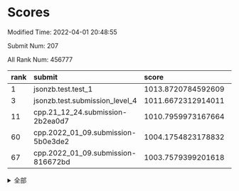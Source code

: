# Scores

Modified Time: 2022-04-01 20:48:55

Submit Num: 207

All Rank Num: 456777

| rank |               submit               |       score        |       sigma        | pk_num |
| :--- | :--------------------------------- | :----------------- | :----------------- | :----- |
| 1    | jsonzb.test.test_1                 | 1013.8720784592609 | 0.8135095704667364 | 8825   |
| 3    | jsonzb.test.submission_level_4     | 1011.6672312914011 | 0.8215685292154191 | 8826   |
| 11   | cpp.21_12_24.submission-2b2ea0d7   | 1010.7959973167664 | 0.7773518288081723 | 8821   |
| 60   | cpp.2022_01_09.submission-5b0e3de2 | 1004.1754823178832 | 0.7138081668192868 | 8827   |
| 67   | cpp.2022_01_09.submission-816672bd | 1003.7579399201618 | 0.7245694391829648 | 8828   |


<details>
<summary>全部</summary>

| rank |                 submit                 |       score        |       sigma        | pk_num |
| :--- | :------------------------------------- | :----------------- | :----------------- | :----- |
| 1    | jsonzb.test.test_1                     | 1013.8720784592609 | 0.8135095704667364 | 8825   |
| 2    | gobigger.level_3.submission_level_3_13 | 1011.7498205268776 | 0.7719433084772959 | 8825   |
| 3    | jsonzb.test.submission_level_4         | 1011.6672312914011 | 0.8215685292154191 | 8826   |
| 4    | gobigger.level_3.submission_level_3_16 | 1011.6157094293147 | 0.7841922633644023 | 8828   |
| 5    | gobigger.level_3.submission_level_3_48 | 1011.6052273348546 | 0.7682270988841112 | 8827   |
| 6    | gobigger.level_3.submission_level_3_20 | 1011.3342204911985 | 0.7484036135825611 | 8830   |
| 7    | gobigger.level_3.submission_level_3_9  | 1011.2798336233244 | 0.7738209520270886 | 8826   |
| 8    | gobigger.level_3.submission_level_3_38 | 1011.2531979054521 | 0.752524234898677  | 8822   |
| 9    | gobigger.level_3.submission_level_3_25 | 1011.1668556958975 | 0.7534264977815983 | 8829   |
| 10   | gobigger.level_3.submission_level_3_7  | 1010.8770166742128 | 0.8022547220214996 | 8826   |
| 11   | cpp.21_12_24.submission-2b2ea0d7       | 1010.7959973167664 | 0.7773518288081723 | 8821   |
| 12   | gobigger.level_3.submission_level_3_41 | 1010.7839748039012 | 0.760458819196947  | 8831   |
| 13   | gobigger.level_3.submission_level_3_0  | 1010.6783694706052 | 0.7574132459211663 | 8825   |
| 14   | gobigger.level_3.submission_level_3_26 | 1010.6224473922708 | 0.7973366942560421 | 8826   |
| 15   | gobigger.level_3.submission_level_3_37 | 1010.6210438155066 | 0.7642702747041396 | 8826   |
| 16   | gobigger.level_3.submission_level_3_31 | 1010.5039612934129 | 0.7669709633387504 | 8828   |
| 17   | gobigger.level_3.submission_level_3_11 | 1010.48734914033   | 0.7583133737034004 | 8826   |
| 18   | gobigger.level_3.submission_level_3_45 | 1010.2063436184352 | 0.7609051415425068 | 8831   |
| 19   | gobigger.level_3.submission_level_3_28 | 1010.1764354565229 | 0.7555751636060055 | 8829   |
| 20   | gobigger.level_3.submission_level_3_1  | 1010.150807107514  | 0.7694183689603731 | 8828   |
| 21   | gobigger.level_3.submission_level_3_47 | 1010.0658177961642 | 0.7617241473946662 | 8829   |
| 22   | gobigger.level_3.submission_level_3_39 | 1010.0374731758113 | 0.742458390676983  | 8823   |
| 23   | gobigger.level_3.submission_level_3_22 | 1010.0241452491796 | 0.7578832214588369 | 8829   |
| 24   | gobigger.level_3.submission_level_3_36 | 1010.01486580644   | 0.7879796839328174 | 8824   |
| 25   | gobigger.level_3.submission_level_3_4  | 1010.013136991159  | 0.744796963337191  | 8828   |
| 26   | gobigger.level_3.submission_level_3_14 | 1010.0015647032453 | 0.7344516059165606 | 8827   |
| 27   | gobigger.level_3.submission_level_3_6  | 1009.9498986154568 | 0.7772582235835603 | 8826   |
| 28   | gobigger.level_3.submission_level_3_35 | 1009.9443602330474 | 0.7444686782382015 | 8833   |
| 29   | gobigger.level_3.submission_level_3_27 | 1009.923132235078  | 0.7733753177515696 | 8826   |
| 30   | gobigger.level_3.submission_level_3_23 | 1009.8981338295097 | 0.7401102067516797 | 8825   |
| 31   | gobigger.level_3.submission_level_3_2  | 1009.8972207741988 | 0.7492507575202486 | 8824   |
| 32   | gobigger.level_3.submission_level_3_34 | 1009.831235671615  | 0.7506414157907173 | 8824   |
| 33   | gobigger.level_3.submission_level_3_15 | 1009.8167125509881 | 0.7473973216391463 | 8825   |
| 34   | gobigger.level_3.submission_level_3_49 | 1009.8130674501033 | 0.7647511711386997 | 8822   |
| 35   | gobigger.level_3.submission_level_3_29 | 1009.7989874167529 | 0.7569803578346451 | 8824   |
| 36   | gobigger.level_3.submission_level_3_32 | 1009.7860820376939 | 0.7591603040821551 | 8826   |
| 37   | gobigger.level_3.submission_level_3_46 | 1009.7829387447517 | 0.7538570430190714 | 8825   |
| 38   | gobigger.level_3.submission_level_3_30 | 1009.7333732886493 | 0.7425998092225125 | 8827   |
| 39   | gobigger.level_3.submission_level_3_12 | 1009.7133843773362 | 0.7557625371265573 | 8827   |
| 40   | gobigger.level_3.submission_level_3_3  | 1009.6902145226393 | 0.75805791545185   | 8827   |
| 41   | gobigger.level_3.submission_level_3_5  | 1009.6160217865005 | 0.7513158945990853 | 8829   |
| 42   | gobigger.level_3.submission_level_3_8  | 1009.5925239340086 | 0.7224620487571789 | 8826   |
| 43   | gobigger.level_3.submission_level_3_24 | 1009.5545376886289 | 0.7397173012744857 | 8826   |
| 44   | gobigger.level_3.submission_level_3_19 | 1009.5164128696251 | 0.7526167394751337 | 8828   |
| 45   | gobigger.level_3.submission_level_3_44 | 1009.3442585364548 | 0.7661869044722633 | 8824   |
| 46   | gobigger.level_3.submission_level_3_10 | 1009.2586474200339 | 0.7348823009596572 | 8828   |
| 47   | gobigger.level_3.submission_level_3_33 | 1009.2032833039173 | 0.7506791920302163 | 8824   |
| 48   | gobigger.level_3.submission_level_3_40 | 1008.8980644270748 | 0.740256510063013  | 8831   |
| 49   | gobigger.level_3.submission_level_3_18 | 1008.7932913605506 | 0.7541364419444665 | 8829   |
| 50   | gobigger.level_3.submission_level_3_21 | 1008.7575714598304 | 0.7299866590729346 | 8826   |
| 51   | gobigger.level_3.submission_level_3_17 | 1008.7206447469609 | 0.739608041194225  | 8826   |
| 52   | gobigger.level_3.submission_level_3_43 | 1008.5038234083574 | 0.7498336709339878 | 8831   |
| 53   | gobigger.level_3.submission_level_3_42 | 1007.7311351659438 | 0.7349844220771488 | 8826   |
| 54   | gobigger.level_1.submission_level_1_43 | 1004.8210257372966 | 0.7189951030430473 | 8827   |
| 55   | gobigger.level_1.submission_level_1_41 | 1004.7469958497301 | 0.7184051077792543 | 8827   |
| 56   | gobigger.level_1.submission_level_1_28 | 1004.6746119669607 | 0.7125044626287107 | 8827   |
| 57   | gobigger.level_1.submission_level_1_26 | 1004.3070922901729 | 0.7250699893654942 | 8829   |
| 58   | gobigger.level_1.submission_level_1_24 | 1004.2577099395977 | 0.7080444878933085 | 8831   |
| 59   | gobigger.level_1.submission_level_1_22 | 1004.2003998034402 | 0.7251905018426625 | 8825   |
| 60   | cpp.2022_01_09.submission-5b0e3de2     | 1004.1754823178832 | 0.7138081668192868 | 8827   |
| 61   | gobigger.level_1.submission_level_1_0  | 1004.1727489166149 | 0.7130978245033524 | 8828   |
| 62   | gobigger.level_1.submission_level_1_35 | 1003.9915540538192 | 0.7202928104056519 | 8828   |
| 63   | gobigger.level_1.submission_level_1_36 | 1003.9617266454728 | 0.7201443275087206 | 8828   |
| 64   | gobigger.level_1.submission_level_1_47 | 1003.9421869690184 | 0.7217889059961555 | 8825   |
| 65   | gobigger.level_1.submission_level_1_32 | 1003.8630162490372 | 0.7156886039607799 | 8827   |
| 66   | gobigger.level_1.submission_level_1_44 | 1003.771668720498  | 0.7187319192911685 | 8823   |
| 67   | cpp.2022_01_09.submission-816672bd     | 1003.7579399201618 | 0.7245694391829648 | 8828   |
| 68   | gobigger.level_1.submission_level_1_3  | 1003.7488634100978 | 0.7289271131525045 | 8829   |
| 69   | gobigger.level_1.submission_level_1_20 | 1003.7386084635561 | 0.7164615200416091 | 8825   |
| 70   | gobigger.level_1.submission_level_1_5  | 1003.6975488505489 | 0.7179276996285717 | 8827   |
| 71   | gobigger.level_1.submission_level_1_38 | 1003.6778722227878 | 0.7160598585080947 | 8827   |
| 72   | gobigger.level_1.submission_level_1_33 | 1003.6754559427768 | 0.7151205799033494 | 8827   |
| 73   | gobigger.level_1.submission_level_1_16 | 1003.5744303797003 | 0.7166330756813712 | 8825   |
| 74   | gobigger.level_1.submission_level_1_34 | 1003.574007819864  | 0.7079056437534632 | 8825   |
| 75   | gobigger.level_1.submission_level_1_46 | 1003.5661514508375 | 0.7136691206483166 | 8829   |
| 76   | gobigger.level_1.submission_level_1_29 | 1003.5659769407738 | 0.7113247314231814 | 8827   |
| 77   | gobigger.level_1.submission_level_1_18 | 1003.5413640013825 | 0.7143375027387522 | 8828   |
| 78   | gobigger.level_1.submission_level_1_21 | 1003.5114891853677 | 0.7198147439449818 | 8826   |
| 79   | gobigger.level_1.submission_level_1_25 | 1003.5064903377139 | 0.715508970001827  | 8824   |
| 80   | gobigger.level_1.submission_level_1_30 | 1003.4764347800307 | 0.7209460748812625 | 8827   |
| 81   | gobigger.level_1.submission_level_1_45 | 1003.474375742208  | 0.7152250674121506 | 8827   |
| 82   | gobigger.level_1.submission_level_1_23 | 1003.4231322793866 | 0.7057705020895503 | 8832   |
| 83   | gobigger.level_1.submission_level_1_31 | 1003.4200074878735 | 0.7116033510379591 | 8825   |
| 84   | gobigger.level_1.submission_level_1_39 | 1003.3599546051721 | 0.7277252076155394 | 8826   |
| 85   | gobigger.level_1.submission_level_1_13 | 1003.3194039438403 | 0.7116254255292231 | 8823   |
| 86   | gobigger.level_1.submission_level_1_37 | 1003.2798808379937 | 0.7151468164386031 | 8825   |
| 87   | gobigger.level_1.submission_level_1_40 | 1003.2366700324195 | 0.7038549064822791 | 8828   |
| 88   | gobigger.level_1.submission_level_1_9  | 1003.221582876228  | 0.7233027518519529 | 8825   |
| 89   | gobigger.level_1.submission_level_1_7  | 1003.211913615843  | 0.7188833366472166 | 8828   |
| 90   | gobigger.level_1.submission_level_1_8  | 1003.1749291701974 | 0.7183679562755081 | 8828   |
| 91   | gobigger.level_1.submission_level_1_42 | 1003.1124997215569 | 0.7164359972759041 | 8827   |
| 92   | gobigger.level_1.submission_level_1_11 | 1003.058965342164  | 0.7233418031971995 | 8829   |
| 93   | gobigger.level_1.submission_level_1_6  | 1003.0067906226277 | 0.7100457599777019 | 8826   |
| 94   | gobigger.level_1.submission_level_1_19 | 1002.9914225542892 | 0.7163289588819245 | 8827   |
| 95   | gobigger.level_1.submission_level_1_12 | 1002.9821825374964 | 0.7191803867322795 | 8830   |
| 96   | gobigger.level_1.submission_level_1_27 | 1002.9509391356787 | 0.7131528958996666 | 8824   |
| 97   | gobigger.level_1.submission_level_1_2  | 1002.9108293774461 | 0.7140207916467814 | 8826   |
| 98   | gobigger.level_1.submission_level_1_15 | 1002.8948535484581 | 0.7109565413498442 | 8828   |
| 99   | gobigger.level_1.submission_level_1_1  | 1002.8465627053804 | 0.7156309401503699 | 8826   |
| 100  | gobigger.level_1.submission_level_1_49 | 1002.7437753207056 | 0.7067047928037647 | 8828   |
| 101  | gobigger.level_1.submission_level_1_48 | 1002.669616961212  | 0.7075483894417223 | 8822   |
| 102  | gobigger.level_1.submission_level_1_4  | 1002.5968843499988 | 0.7194840276104718 | 8830   |
| 103  | gobigger.level_1.submission_level_1_10 | 1002.4060054956881 | 0.7071627838847055 | 8826   |
| 104  | gobigger.level_1.submission_level_1_17 | 1002.1460427107445 | 0.714450466683132  | 8824   |
| 105  | gobigger.level_1.submission_level_1_14 | 1001.9413602326675 | 0.7183222434665042 | 8823   |
| 106  | gobigger.random.submission_random_42   | 997.6213377005406  | 0.7120170557874532 | 8828   |
| 107  | gobigger.random.submission_random_11   | 997.1544325323991  | 0.7076738991924578 | 8826   |
| 108  | gobigger.random.submission_random_35   | 997.0605656387044  | 0.6989953007257323 | 8829   |
| 109  | gobigger.random.submission_random_48   | 996.8899603298678  | 0.7075106106841185 | 8831   |
| 110  | gobigger.random.submission_random_7    | 996.8742311640196  | 0.7072908503327888 | 8829   |
| 111  | gobigger.random.submission_random_38   | 996.8377148224987  | 0.7053039524461903 | 8822   |
| 112  | gobigger.random.submission_random_39   | 996.7887355383267  | 0.7144553423567809 | 8823   |
| 113  | gobigger.random.submission_random_1    | 996.7566877204897  | 0.712017693770636  | 8823   |
| 114  | gobigger.random.submission_random_30   | 996.7060458878178  | 0.710939148607245  | 8825   |
| 115  | gobigger.random.submission_random_13   | 996.6070417080078  | 0.7087353900846493 | 8822   |
| 116  | gobigger.random.submission_random_12   | 996.594154841177   | 0.7287014689656284 | 8825   |
| 117  | gobigger.random.submission_random_26   | 996.5016936457492  | 0.7137666976056112 | 8832   |
| 118  | gobigger.random.submission_random_18   | 996.4585274177155  | 0.7159422988753282 | 8828   |
| 119  | gobigger.random.submission_random_10   | 996.3491621494383  | 0.7227180121720947 | 8828   |
| 120  | gobigger.random.submission_random_31   | 996.3397506986366  | 0.7015417669311083 | 8827   |
| 121  | gobigger.random.submission_random_2    | 996.3284540547247  | 0.721212133075576  | 8830   |
| 122  | gobigger.random.submission_random_45   | 996.2902109161082  | 0.7103598280095508 | 8828   |
| 123  | gobigger.random.submission_random_49   | 996.2689470249501  | 0.7103810355463258 | 8829   |
| 124  | gobigger.random.submission_random_25   | 996.2656354491542  | 0.7082289344037984 | 8827   |
| 125  | gobigger.random.submission_random_32   | 996.2296405404934  | 0.7038449659577594 | 8826   |
| 126  | gobigger.random.submission_random_9    | 996.2280387336441  | 0.7216939996263703 | 8827   |
| 127  | gobigger.random.submission_random_20   | 996.1917588594496  | 0.712009184682924  | 8828   |
| 128  | gobigger.random.submission_random_21   | 996.1574456699606  | 0.7228536015669886 | 8831   |
| 129  | gobigger.random.submission_random_43   | 996.1459663294039  | 0.7224117827657154 | 8828   |
| 130  | gobigger.random.submission_random_17   | 996.1161300322796  | 0.7000896192147097 | 8821   |
| 131  | gobigger.random.submission_random_22   | 996.0848030393097  | 0.7082425200004278 | 8827   |
| 132  | gobigger.random.submission_random_5    | 996.0574921171814  | 0.7202228223700636 | 8826   |
| 133  | gobigger.random.submission_random_37   | 995.9893227596992  | 0.7142235853259647 | 8823   |
| 134  | gobigger.random.submission_random_15   | 995.9767028970027  | 0.7212821152199825 | 8823   |
| 135  | gobigger.random.submission_random_36   | 995.9260533323786  | 0.7074840504873651 | 8824   |
| 136  | gobigger.random.submission_random_3    | 995.9054113633618  | 0.7102201181703093 | 8828   |
| 137  | gobigger.random.submission_random_19   | 995.894782234516   | 0.7184139626484637 | 8827   |
| 138  | gobigger.random.submission_random_46   | 995.8678335332086  | 0.712322779392293  | 8823   |
| 139  | gobigger.random.submission_random_6    | 995.8552509888693  | 0.7092031471195914 | 8827   |
| 140  | gobigger.random.submission_random_27   | 995.854269992613   | 0.7079266393651581 | 8828   |
| 141  | gobigger.random.submission_random_28   | 995.7945380116355  | 0.709914815181778  | 8831   |
| 142  | gobigger.random.submission_random_29   | 995.7833798820446  | 0.7034848248706066 | 8826   |
| 143  | gobigger.random.submission_random_47   | 995.7716131461891  | 0.7143608238369468 | 8831   |
| 144  | gobigger.random.submission_random_4    | 995.7646397467668  | 0.7045495791393375 | 8827   |
| 145  | gobigger.random.submission_random_23   | 995.6703744920803  | 0.7036947542069124 | 8824   |
| 146  | gobigger.random.submission_random_44   | 995.6126212435161  | 0.7151313343706281 | 8830   |
| 147  | gobigger.random.submission_random_40   | 995.5508826104935  | 0.7148199041464771 | 8830   |
| 148  | gobigger.random.submission_random_16   | 995.4513226338142  | 0.714299601692151  | 8829   |
| 149  | gobigger.random.submission_random_0    | 995.4052714982739  | 0.704399510308423  | 8829   |
| 150  | gobigger.random.submission_random_34   | 995.1598074536383  | 0.7121717246704582 | 8829   |
| 151  | gobigger.random.submission_random_8    | 994.9500870665003  | 0.7345391111404728 | 8828   |
| 152  | gobigger.random.submission_random_41   | 994.6234753276899  | 0.7098213934069837 | 8828   |
| 153  | gobigger.random.submission_random_24   | 994.513696675912   | 0.7075141715114092 | 8829   |
| 154  | gobigger.level_2.submission_level_2_6  | 994.4921333584067  | 0.7253928745960968 | 8826   |
| 155  | gobigger.random.submission_random_33   | 994.4231845409565  | 0.7097499932072061 | 8829   |
| 156  | gobigger.random.submission_random_14   | 994.3291271950137  | 0.7199113352079305 | 8828   |
| 157  | gobigger.level_2.submission_level_2_47 | 993.950972816551   | 0.7288280771728929 | 8827   |
| 158  | gobigger.level_2.submission_level_2_34 | 993.82683905154    | 0.7386459136077838 | 8825   |
| 159  | gobigger.level_2.submission_level_2_35 | 993.8030994209837  | 0.7353635896086184 | 8827   |
| 160  | gobigger.level_2.submission_level_2_11 | 993.4348530122554  | 0.7373117067313123 | 8829   |
| 161  | gobigger.level_2.submission_level_2_31 | 993.2007294692268  | 0.7263026862281402 | 8822   |
| 162  | gobigger.level_2.submission_level_2_39 | 993.1622569011106  | 0.7371463050111788 | 8828   |
| 163  | gobigger.level_2.submission_level_2_33 | 993.1115334353105  | 0.723911769113598  | 8827   |
| 164  | gobigger.level_2.submission_level_2_25 | 993.0729826518182  | 0.7347741876136541 | 8824   |
| 165  | gobigger.level_2.submission_level_2_10 | 992.9368584966495  | 0.7610352586113157 | 8823   |
| 166  | gobigger.level_2.submission_level_2_29 | 992.8686609892826  | 0.7381121601377869 | 8828   |
| 167  | gobigger.level_2.submission_level_2_48 | 992.8246089016842  | 0.7326700503906896 | 8822   |
| 168  | gobigger.level_2.submission_level_2_20 | 992.6712892622304  | 0.7327969680979312 | 8825   |
| 169  | gobigger.level_2.submission_level_2_18 | 992.6406238258708  | 0.728691305725726  | 8827   |
| 170  | gobigger.level_2.submission_level_2_42 | 992.637525630327   | 0.7404094308539189 | 8830   |
| 171  | gobigger.level_2.submission_level_2_38 | 992.4879774316895  | 0.7346497096560679 | 8825   |
| 172  | gobigger.level_2.submission_level_2_16 | 992.4512365894019  | 0.7533714384057659 | 8829   |
| 173  | gobigger.level_2.submission_level_2_36 | 992.441349531195   | 0.732409890092595  | 8828   |
| 174  | gobigger.level_2.submission_level_2_27 | 992.4334258118795  | 0.7482437647363422 | 8827   |
| 175  | gobigger.level_2.submission_level_2_46 | 992.2673113784996  | 0.7653191637237049 | 8828   |
| 176  | gobigger.level_2.submission_level_2_43 | 992.1731689205595  | 0.7420311074673213 | 8821   |
| 177  | gobigger.level_2.submission_level_2_12 | 992.1721885164013  | 0.7350575619072836 | 8822   |
| 178  | gobigger.level_2.submission_level_2_8  | 992.1490891570035  | 0.7265468557886128 | 8825   |
| 179  | gobigger.level_2.submission_level_2_0  | 992.0864741043042  | 0.753479522535677  | 8824   |
| 180  | gobigger.level_2.submission_level_2_30 | 992.0790310412751  | 0.7553331552922314 | 8827   |
| 181  | gobigger.level_2.submission_level_2_44 | 992.0605196744416  | 0.744361237403189  | 8823   |
| 182  | gobigger.level_2.submission_level_2_2  | 991.9364267178054  | 0.7581975185914531 | 8822   |
| 183  | gobigger.level_2.submission_level_2_1  | 991.9021090926835  | 0.7533954391167577 | 8828   |
| 184  | gobigger.level_2.submission_level_2_15 | 991.8986540164271  | 0.7511367664787657 | 8829   |
| 185  | gobigger.level_2.submission_level_2_17 | 991.8530202026565  | 0.7459765729943486 | 8830   |
| 186  | gobigger.level_2.submission_level_2_24 | 991.8010687998544  | 0.7275268174176552 | 8822   |
| 187  | gobigger.level_2.submission_level_2_14 | 991.7543962301405  | 0.7421822040357797 | 8824   |
| 188  | gobigger.level_2.submission_level_2_7  | 991.5919779733023  | 0.7310688192286062 | 8832   |
| 189  | gobigger.level_2.submission_level_2_21 | 991.552665984406   | 0.7496117805985155 | 8825   |
| 190  | gobigger.level_2.submission_level_2_45 | 991.4227731295284  | 0.7443389915717555 | 8826   |
| 191  | gobigger.level_2.submission_level_2_4  | 991.3481421992814  | 0.7663435104820991 | 8827   |
| 192  | gobigger.level_2.submission_level_2_28 | 991.2744399586924  | 0.7539312105787436 | 8828   |
| 193  | gobigger.level_2.submission_level_2_41 | 991.1732120384828  | 0.7485685776868753 | 8821   |
| 194  | gobigger.level_2.submission_level_2_32 | 991.1513708868902  | 0.7595472134744312 | 8832   |
| 195  | gobigger.level_2.submission_level_2_40 | 991.0910906503551  | 0.7589288540511057 | 8824   |
| 196  | gobigger.level_2.submission_level_2_26 | 991.0644228860352  | 0.7693487621832169 | 8825   |
| 197  | gobigger.level_2.submission_level_2_23 | 990.9911788955991  | 0.7414239560324544 | 8823   |
| 198  | gobigger.level_2.submission_level_2_13 | 990.9834087263498  | 0.7597851152931627 | 8828   |
| 199  | gobigger.level_2.submission_level_2_37 | 990.9156222148224  | 0.762416642827978  | 8828   |
| 200  | gobigger.level_2.submission_level_2_3  | 990.9144179940528  | 0.737559051678476  | 8828   |
| 201  | gobigger.level_2.submission_level_2_19 | 990.8921789968258  | 0.7584137571703458 | 8825   |
| 202  | gobigger.level_2.submission_level_2_5  | 990.8658491342346  | 0.7742168202921652 | 8828   |
| 203  | gobigger.level_2.submission_level_2_22 | 990.3299499736837  | 0.7493967920799719 | 8829   |
| 204  | gobigger.level_2.submission_level_2_9  | 989.993401487066   | 0.7896388399864016 | 8829   |
| 205  | gobigger.level_2.submission_level_2_49 | 989.7144156958952  | 0.7781452381244585 | 8819   |
| 206  | gobigger.none.submission_none_0        | 976.0258436601857  | 1.4134704601353703 | 8822   |
| 207  | gobigger.none.submission_none_1        | 974.5513208569597  | 1.7102209945431843 | 8832   |

</details>